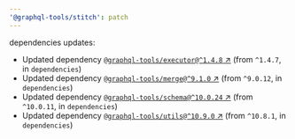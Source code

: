 ```yaml
---
'@graphql-tools/stitch': patch
---
```


dependencies updates: 

- Updated dependency [`@graphql-tools/executor@^1.4.8` ↗︎](https://www.npmjs.com/package/@graphql-tools/executor/v/1.4.8) (from `^1.4.7`, in `dependencies`)
- Updated dependency [`@graphql-tools/merge@^9.1.0` ↗︎](https://www.npmjs.com/package/@graphql-tools/merge/v/9.1.0) (from `^9.0.12`, in `dependencies`)
- Updated dependency [`@graphql-tools/schema@^10.0.24` ↗︎](https://www.npmjs.com/package/@graphql-tools/schema/v/10.0.24) (from `^10.0.11`, in `dependencies`)
- Updated dependency [`@graphql-tools/utils@^10.9.0` ↗︎](https://www.npmjs.com/package/@graphql-tools/utils/v/10.9.0) (from `^10.8.1`, in `dependencies`)
